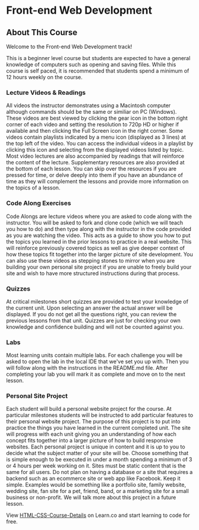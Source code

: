 # Front-end Web Development

## About This Course

Welcome to the Front-end Web Development track!

This is a beginner level course but students are expected to have a general knowledge of computers such as opening and saving files. While this course is self paced, it is recommended that students spend a minimum of 12 hours weekly on the course.

### Lecture Videos & Readings

All videos the instructor demonstrates using a Macintosh computer although commands should be the same or similiar on PC (Windows). These videos are best viewed by clicking the gear icon in the bottom right corner of each video and setting the resolution to 720p HD or higher if available and then clicking the Full Screen icon in the right corner. Some videos contain playlists indicated by a menu icon (displayed as 3 lines) at the top left of the video. You can access the individual videos in a playlist by clicking this icon and selecting from the displayed videos listed by topic.  Most video lectures are also accompanied by readings that will reinforce the content of the lecture. Supplementary resources are also provided at the bottom of each lesson. You can skip over the resources if you are pressed for time, or delve deeply into them if you have an abundance of time as they will complement the lessons and provide more information on the topics of a lesson.

### Code Along Exercises

Code Alongs are lecture videos where you are asked to code along with the instructor. You will be asked to fork and clone code (which we will teach you how to do) and then type along with the instructor in the code provided as you are watching the video. This acts as a guide to show you how to put the topics you learned in the prior lessons to practice in a real website. This will reinforce previously covered topics as well as give deeper context of how these topics fit together into the larger picture of site development. You can also use these videos as stepping stones to mirror when you are building your own personal site project if you are unable to freely build your site and wish to have more structured instructions during that process.

### Quizzes

At critical milestones short quizzes are provided to test your knowledge of the current unit. Upon selecting an answer the actual answer will be displayed. If you do not get all the questions right, you can review the previous lessons from that unit. Quizzes are just for checking your own knowledge and confidence building and will not be counted against you.

### Labs

Most learning units contain multiple labs. For each challenge you will be asked to open the lab in the local IDE that we've set you up with. Then you will follow along with the instructions in the README.md file. After completing your lab you will mark it as complete and move on to the next lesson. 

### Personal Site Project

Each student will build a personal website project for the course. At particular milestones students will be instructed to add particular features to their personal website project. The purpose of this project is to put into practice the things you have learned in the current completed unit. The site will progress with each unit giving you an understanding of how each concept fits together into a larger picture of how to build responsive websites. Each personal project is unique in content and it is up to you to decide what the subject matter of your site will be. Choose something that is simple enough to be executed in under a month spending a minimum of 3 or 4 hours per week working on it. Sites must be static content that is the same for all users. Do not plan on having a database or a site that requires a backend such as an ecommerce site or web app like Facebook. Keep it simple. Examples would be something like a portfolio site, family website, wedding site, fan site for a pet, friend, band, or a marketing site for a small business or non-profit. We will talk more about this project in a future lesson.

<p class='util--hide'>View <a href='https://learn.co/lessons/html-css-course-details'>HTML-CSS-Course-Details</a> on Learn.co and start learning to code for free.</p>
